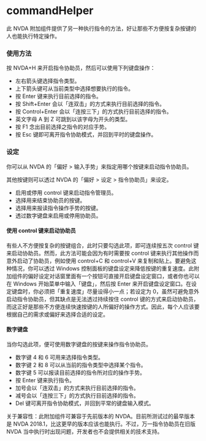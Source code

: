 # commandHelper

此 NVDA 附加组件提供了另一种执行指令的方法，好让那些不方便按复杂按键的人也能执行特定操作。

### 使用方法

按 NVDA+H 来开启指令协助员，然后可以使用下列键盘操作：

* 左右箭头键选择指令类型。
* 上下箭头键可从当前类型中选择想要执行的指令。
* 按 Enter 键来执行目前选择的指令。
* 按 Shift+Enter 会以「连双击」的方式来执行目前选择的指令。
* 按 Control+Enter 会以「连按三下」的方式执行目前选择的指令。 
* 英文字母 A 到 Z 可跳到以该字母为开头的类型。
* 按 F1 念出目前选择之指令的对应手势。
* 按 Esc 键即可离开指令协助模式，并回到平时的键盘操作。

### 设定

你可以从 NVDA 的「偏好 > 输入手势」来指定用哪个按键来启动指令协助员。

其他按键则可以透过 NVDA 的「偏好 > 设定 > 指令协助员」来设定。

* 启用或停用 control 键来启动指令管理员。
* 选择用来结束协助员的按键。
* 选择用来报读指令操作手势的按键。 
* 透过数字键盘来启用或停用协助员。

#### 使用 control 键来启动协助员

有些人不方便按复杂的按键组合，此时只要勾选此项，即可连续按五次 control 键来启动协助员。然而，此方法可能会因为有时需要按 control 键来执行其他操作而意外启动了协助员，例如使用 control+C 和 control+V 来复制和贴上。要避免这种情况，你可以透过 Windows 控制面板的键盘设定来降低按键的重复速度。此附加组件的偏好设定对话窗里面有一个按钮可直接开启键盘设定窗口，或者你也可以在 Windows 开始菜单中输入「键盘」，然后按 Enter 来开启键盘设定窗口。在设定键盘时，你必须把「重复速度」尽量设得小一点；若设定为 0，虽然可避免意外启动指令协助员，但其缺点是无法透过持续按住 control 键的方式来启动协助员，而这正好是那些不方便连续快速按键的人所偏好的操作方式。因此，每个人应该要根据自己的需求或偏好来选择合适的设定。

#### 数字键盘

当你勾选此项，便可使用数字键盘的按键来操作指令协助员。

* 数字键 4 和 6 可用来选择指令类型。
* 数字键 2 和 8 可以从当前的指令类型中选择某个指令。
* 数字键 5 可以报读目前选择的指令所对应的操作手势。
* 按 Enter 键来执行指令。
* 加号会以「连双击」的方式来执行目前选择的指令。
* 减号会以「连按三下」的方式执行目前选择的指令。 
* Del 键可离开指令协助模式，并回到平常的键盘输入模式。

关于兼容性：此附加组件可兼容于先前版本的 NVDA。目前所测试过的最早版本是 NVDA 2018.1，比这更早的版本应该也能执行。不过，万一指令协助员在旧版 NVDA 当中执行时出现问题，开发者也不会提供相关的技术支持。
